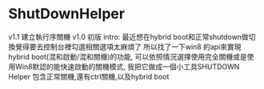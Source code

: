 # ShutDownHelper
v1.1
建立執行序關機
v1.0
初版
intro:
最近想在hybrid boot和正常shutdown做切換覺得要去控制台裡勾選相關選項太麻煩了
所以找了一下win8 的api來實現hybrid boot(混和啟動/混和關機)的功能,
可以依照情況選擇使用完全關機或是使用Win8默認的能快速啟動的關機模式,
我把它做成一個小工具SHUTDOWN Helper
包含正常關機,還有ctrl關機,以及hybrid boot

